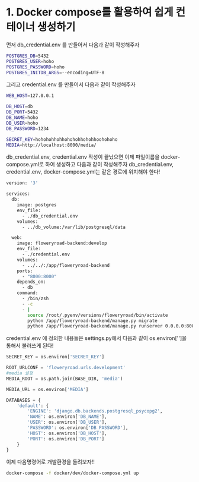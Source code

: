 # 1. Docker compose를 활용하여 쉽게 컨테이너 생성하기
먼저 db_credential.env 를 만들어서 다음과 같이 작성해주자
```bash
POSTGRES_DB=5432
POSTGRES_USER=hoho
POSTGRES_PASSWORD=hoho
POSTGRES_INITDB_ARGS=--encoding=UTF-8
```

그리고 credential.env 를 만들어서 다음과 같이 작성해주자
```bash
WEB_HOST=127.0.0.1

DB_HOST=db
DB_PORT=5432
DB_NAME=hoho
DB_USER=hoho
DB_PASSWORD=1234

SECRET_KEY=hohohohhohhohohohhohohhoohohoho
MEDIA=http://localhost:8000/media/
```

db_credential.env, credential.env 작성이 끝났으면 이제 파일이름을 docker-compose.yml로 하여 생성하고 다음과 같이 작성해주자
db_credential.env, credential.env, docker-compose.yml는 같은 경로에 위치해야 한다!

```bash
version: '3'

services:
  db:
    image: postgres
    env_file: 
      - ./db_credential.env
    volumes:
      - ../db_volume:/var/lib/postgresql/data

  web:
    image: floweryroad-backend:develop
    env_file: 
      - ./credential.env
    volumes:
      - ../../:/app/floweryroad-backend
    ports:
      - "8000:8000"
    depends_on: 
      - db
    command: 
      - /bin/zsh
      - -c
      - |
        source /root/.pyenv/versions/floweryroad/bin/activate
        python /app/floweryroad-backend/manage.py migrate
        python /app/floweryroad-backend/manage.py runserver 0.0.0.0:8000
```

credential.env 에 정의한 내용들은 settings.py에서 다음과 같이 
os.environ['']을 통해서 불러쓰게 된다!
```python
SECRET_KEY = os.environ['SECRET_KEY']

ROOT_URLCONF = 'floweryroad.urls.development'
#media 설정
MEDIA_ROOT = os.path.join(BASE_DIR, 'media')

MEDIA_URL = os.environ['MEDIA']

DATABASES = {
    'default': {
        'ENGINE': 'django.db.backends.postgresql_psycopg2',
        'NAME': os.environ['DB_NAME'],
        'USER': os.environ['DB_USER'],
        'PASSWORD': os.environ['DB_PASSWORD'],
        'HOST': os.environ['DB_HOST'],
        'PORT': os.environ['DB_PORT']
    }
}

```

이제 다음명령어로 개발환경을 돌려보자!!
```bash 
docker-compose -f docker/dev/docker-compose.yml up
```